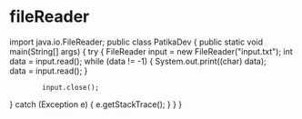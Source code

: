 # fileReader
import java.io.FileReader; 
public class PatikaDev { public static void main(String[] args) { 
try { FileReader input = new FileReader("input.txt"); 
int data = input.read(); while (data != -1) {
System.out.print((char) data);                
data = input.read();
}

            input.close();
} catch (Exception e) {             e.getStackTrace();
        }
    }
}


